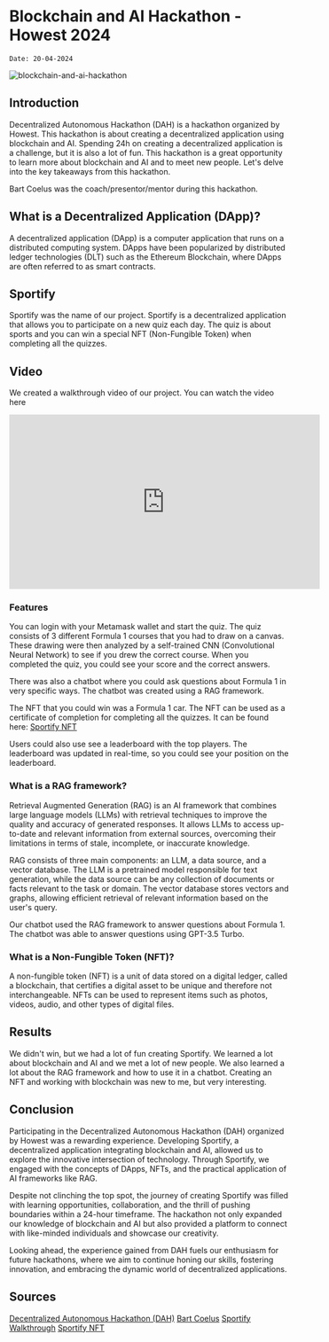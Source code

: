 # Blockchain and AI Hackathon - Howest 2024

`Date: 20-04-2024`

![blockchain-and-ai-hackathon](../assets/images/blogs/blockchain-and-ai-hackathon-2024.png)

## Introduction

Decentralized Autonomous Hackathon (DAH) is a hackathon organized by Howest. This hackathon is about creating a decentralized application using blockchain and AI. Spending 24h on creating a decentralized application is a challenge, but it is also a lot of fun. This hackathon is a great opportunity to learn more about blockchain and AI and to meet new people. Let's delve into the key takeaways from this hackathon.

Bart Coelus was the coach/presentor/mentor during this hackathon.

## What is a Decentralized Application (DApp)?

A decentralized application (DApp) is a computer application that runs on a distributed computing system. DApps have been popularized by distributed ledger technologies (DLT) such as the Ethereum Blockchain, where DApps are often referred to as smart contracts.

## Sportify

Sportify was the name of our project. Sportify is a decentralized application that allows you to participate on a new quiz each day. The quiz is about sports and you can win a special NFT (Non-Fungible Token) when completing all the quizzes.

## Video

We created a walkthrough video of our project. You can watch the video here

<iframe width="560" height="315" src="https://www.youtube.com/embed/_kqqjK-_uws" title="YouTube video player" frameborder="0" allow="accelerometer; autoplay; clipboard-write; encrypted-media; gyroscope; picture-in-picture" allowfullscreen></iframe>

### Features

You can login with your Metamask wallet and start the quiz. The quiz consists of 3 different Formula 1 courses that you had to draw on a canvas. These drawing were then analyzed by a self-trained CNN (Convolutional Neural Network) to see if you drew the correct course. When you completed the quiz, you could see your score and the correct answers.

There was also a chatbot where you could ask questions about Formula 1 in very specific ways. The chatbot was created using a RAG framework.

The NFT that you could win was a Formula 1 car. The NFT can be used as a certificate of completion for completing all the quizzes. It can be found here: [Sportify NFT](https://testnets.opensea.io/assets/amoy/0xe8e9e68a61570ff81296543509722e2c5514025c/1)

Users could also use see a leaderboard with the top players. The leaderboard was updated in real-time, so you could see your position on the leaderboard.

### What is a RAG framework?

Retrieval Augmented Generation (RAG) is an AI framework that combines large language models (LLMs) with retrieval techniques to improve the quality and accuracy of generated responses. It allows LLMs to access up-to-date and relevant information from external sources, overcoming their limitations in terms of stale, incomplete, or inaccurate knowledge.

RAG consists of three main components: an LLM, a data source, and a vector database. The LLM is a pretrained model responsible for text generation, while the data source can be any collection of documents or facts relevant to the task or domain. The vector database stores vectors and graphs, allowing efficient retrieval of relevant information based on the user's query.

Our chatbot used the RAG framework to answer questions about Formula 1. The chatbot was able to answer questions using GPT-3.5 Turbo.

### What is a Non-Fungible Token (NFT)?

A non-fungible token (NFT) is a unit of data stored on a digital ledger, called a blockchain, that certifies a digital asset to be unique and therefore not interchangeable. NFTs can be used to represent items such as photos, videos, audio, and other types of digital files.

## Results

We didn't win, but we had a lot of fun creating Sportify. We learned a lot about blockchain and AI and we met a lot of new people. We also learned a lot about the RAG framework and how to use it in a chatbot. Creating an NFT and working with blockchain was new to me, but very interesting.

## Conclusion

Participating in the Decentralized Autonomous Hackathon (DAH) organized by Howest was a rewarding experience. Developing Sportify, a decentralized application integrating blockchain and AI, allowed us to explore the innovative intersection of technology. Through Sportify, we engaged with the concepts of DApps, NFTs, and the practical application of AI frameworks like RAG.

Despite not clinching the top spot, the journey of creating Sportify was filled with learning opportunities, collaboration, and the thrill of pushing boundaries within a 24-hour timeframe. The hackathon not only expanded our knowledge of blockchain and AI but also provided a platform to connect with like-minded individuals and showcase our creativity.

Looking ahead, the experience gained from DAH fuels our enthusiasm for future hackathons, where we aim to continue honing our skills, fostering innovation, and embracing the dynamic world of decentralized applications.

## Sources

[Decentralized Autonomous Hackathon (DAH)](https://www.cyber3lab.be/events/decentralized-autonomous-hackathon-2024)
[Bart Coelus](https://be.linkedin.com/in/bartcoelus)
[Sportify Walkthrough](https://www.youtube.com/watch?v=_kqqjK-_uws)
[Sportify NFT](https://testnets.opensea.io/assets/amoy/0xe8e9e68a61570ff81296543509722e2c5514025c/1)
